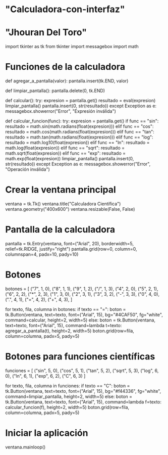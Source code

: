 # "Calculadora-con-interfaz"
# "Jhouran Del Toro"

import tkinter as tk
from tkinter import messagebox
import math

# Funciones de la calculadora
def agregar_a_pantalla(valor):
    pantalla.insert(tk.END, valor)

def limpiar_pantalla():
    pantalla.delete(0, tk.END)

def calcular():
    try:
        expresion = pantalla.get()
        resultado = eval(expresion)
        limpiar_pantalla()
        pantalla.insert(0, str(resultado))
    except Exception as e:
        messagebox.showerror("Error", "Expresión inválida")

def calcular_funcion(func):
    try:
        expresion = pantalla.get()
        if func == "sin":
            resultado = math.sin(math.radians(float(expresion)))
        elif func == "cos":
            resultado = math.cos(math.radians(float(expresion)))
        elif func == "tan":
            resultado = math.tan(math.radians(float(expresion)))
        elif func == "log":
            resultado = math.log10(float(expresion))
        elif func == "ln":
            resultado = math.log(float(expresion))
        elif func == "sqrt":
            resultado = math.sqrt(float(expresion))
        elif func == "exp":
            resultado = math.exp(float(expresion))
        limpiar_pantalla()
        pantalla.insert(0, str(resultado))
    except Exception as e:
        messagebox.showerror("Error", "Operación inválida")

# Crear la ventana principal
ventana = tk.Tk()
ventana.title("Calculadora Científica")
ventana.geometry("400x600")
ventana.resizable(False, False)

# Pantalla de la calculadora
pantalla = tk.Entry(ventana, font=("Arial", 20), borderwidth=5, relief=tk.RIDGE, justify="right")
pantalla.grid(row=0, column=0, columnspan=4, padx=10, pady=10)

# Botones
botones = [
    ("7", 1, 0), ("8", 1, 1), ("9", 1, 2), ("/", 1, 3),
    ("4", 2, 0), ("5", 2, 1), ("6", 2, 2), ("*", 2, 3),
    ("1", 3, 0), ("2", 3, 1), ("3", 3, 2), ("-", 3, 3),
    ("0", 4, 0), (".", 4, 1), ("=", 4, 2), ("+", 4, 3),
]

for texto, fila, columna in botones:
    if texto == "=":
        boton = tk.Button(ventana, text=texto, font=("Arial", 15), bg="#4CAF50", fg="white",
                          command=calcular, height=2, width=5)
    else:
        boton = tk.Button(ventana, text=texto, font=("Arial", 15), command=lambda t=texto: agregar_a_pantalla(t),
                          height=2, width=5)
    boton.grid(row=fila, column=columna, padx=5, pady=5)

# Botones para funciones científicas
funciones = [
    ("sin", 5, 0), ("cos", 5, 1), ("tan", 5, 2), ("sqrt", 5, 3),
    ("log", 6, 0), ("ln", 6, 1), ("exp", 6, 2), ("C", 6, 3)
]

for texto, fila, columna in funciones:
    if texto == "C":
        boton = tk.Button(ventana, text=texto, font=("Arial", 15), bg="#f44336", fg="white",
                          command=limpiar_pantalla, height=2, width=5)
    else:
        boton = tk.Button(ventana, text=texto, font=("Arial", 15),
                          command=lambda f=texto: calcular_funcion(f), height=2, width=5)
    boton.grid(row=fila, column=columna, padx=5, pady=5)

# Iniciar la aplicación
ventana.mainloop()

